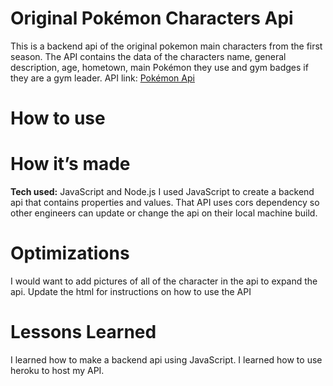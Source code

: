 # Original Pokémon Characters Api
This is a backend api of the original pokemon main characters from the first season.  The API contains the data of the characters name, general description, age, hometown, main Pokémon they use and gym badges if they are a gym leader.
API link: <a href= "https://original-pokemon-char-api.herokuapp.com"> Pokémon Api </a>

# How to use



# How it’s made 
<b>Tech used:</b> JavaScript and Node.js
I used JavaScript to create a backend api that contains properties and values.  That API uses cors dependency so other engineers can update or change the api on their local machine build. 

# Optimizations
I would want to add pictures of all of the character in the api to expand the api. 
Update the html for instructions on how to use the API

# Lessons Learned
I learned how to make a backend api using JavaScript. I learned how to use heroku to host my API. 
